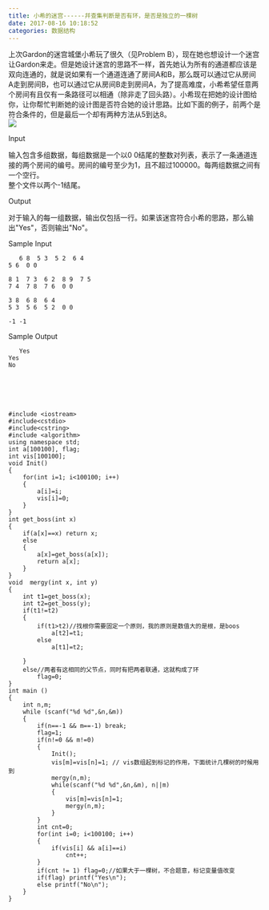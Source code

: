 ```yaml
---
title: 小希的迷宫------幷查集判断是否有环，是否是独立的一棵树
date: 2017-08-16 10:18:52
categories: 数据结构
---
```

上次Gardon的迷宫城堡小希玩了很久（见Problem
B），现在她也想设计一个迷宫让Gardon来走。但是她设计迷宫的思路不一样，首先她认为所有的通道都应该是双向连通的，就是说如果有一个通道连通了房间A和B，那么既可以通过它从房间A走到房间B，也可以通过它从房间B走到房间A，为了提高难度，小希希望任意两个房间有且仅有一条路径可以相通（除非走了回头路）。小希现在把她的设计图给你，让你帮忙判断她的<!-- more -->设计图是否符合她的设计思路。比如下面的例子，前两个是符合条件的，但是最后一个却有两种方法从5到达8。  
![](http://acm.hdu.edu.cn/data/images/C20-1007-1.jpg)  

  

Input

输入包含多组数据，每组数据是一个以0
0结尾的整数对列表，表示了一条通道连接的两个房间的编号。房间的编号至少为1，且不超过100000。每两组数据之间有一个空行。  
整个文件以两个-1结尾。  

  

Output

对于输入的每一组数据，输出仅包括一行。如果该迷宫符合小希的思路，那么输出"Yes"，否则输出"No"。  

  

Sample Input

    
    
      
    
    
       6 8  5 3  5 2  6 4
    5 6  0 0
    
    8 1  7 3  6 2  8 9  7 5
    7 4  7 8  7 6  0 0
    
    3 8  6 8  6 4
    5 3  5 6  5 2  0 0
    
    -1 -1
      

  

Sample Output

    
    
      
    
    
       Yes
    Yes
    No
      

  

    
    
    #include <iostream>
    #include<cstdio>
    #include<cstring>
    #include <algorithm>
    using namespace std;
    int a[100100], flag;
    int vis[100100];
    void Init()
    {
        for(int i=1; i<100100; i++)
        {
            a[i]=i;
            vis[i]=0;
        }
    }
    int get_boss(int x)
    {
        if(a[x]==x) return x;
        else
        {
            a[x]=get_boss(a[x]);
            return a[x];
        }
    }
    void  mergy(int x, int y)
    {
        int t1=get_boss(x);
        int t2=get_boss(y);
        if(t1!=t2)
        {
            if(t1>t2)//找根你需要固定一个原则，我的原则是数值大的是根，是boos
                a[t2]=t1;
            else
                a[t1]=t2;
    
        }
        else//两者有这相同的父节点，同时有把两者联通，这就构成了环
            flag=0;
    }
    int main ()
    {
        int n,m;
        while (scanf("%d %d",&n,&m))
        {
            if(n==-1 && m==-1) break;
            flag=1;
            if(n!=0 && m!=0)
            {
                Init();
                vis[m]=vis[n]=1; // vis数组起到标记的作用，下面统计几棵树的时候用到
                mergy(n,m);
                while(scanf("%d %d",&n,&m), n||m)
                {
                    vis[m]=vis[n]=1;
                    mergy(n,m);
                }
            }
            int cnt=0;
            for(int i=0; i<100100; i++)
            {
                if(vis[i] && a[i]==i)
                    cnt++;
            }
            if(cnt != 1) flag=0;//如果大于一棵树，不合题意，标记变量值改变
            if(flag) printf("Yes\n");
            else printf("No\n");
        }
    }
    
    

  
  

